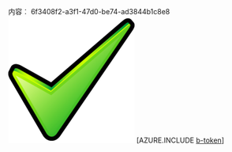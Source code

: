 内容︰ 6f3408f2-a3f1-47d0-be74-ad3844b1c8e8![图像](c0aaeab9-c272-464b-913b-d9bf8f0585a8.png)
[AZURE.INCLUDE [b-token](85d696b9-25ea-4766-97ed-df73ec971705.md)]
